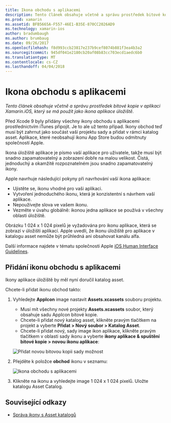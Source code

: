 ```yaml
---
title: Ikona obchodu s aplikacemi
description: Tento článek obsahuje včetně a správu prostředek bitové kopie v aplikaci Xamarin.iOS, který se má použít jako ikona aplikace úložiště.
ms.prod: xamarin
ms.assetid: BFB5665A-F557-46E1-B35E-870CC2026AD9
ms.technology: xamarin-ios
author: bradumbaugh
ms.author: brumbaug
ms.date: 09/26/2017
ms.openlocfilehash: f8d993ccb23817e237b9cef8074b881f3ea4b3a2
ms.sourcegitcommit: 945df041e2180cb20af08b83cc703ecd1aedc6b0
ms.translationtype: MT
ms.contentlocale: cs-CZ
ms.lasthandoff: 04/04/2018
---
```

# <a name="app-store-icon"></a>Ikona obchodu s aplikacemi

_Tento článek obsahuje včetně a správu prostředek bitové kopie v aplikaci Xamarin.iOS, který se má použít jako ikona aplikace úložiště._

Před Xcode 9 byly přidány všechny ikony obchodu s aplikacemi prostřednictvím iTunes připojit. Je to ale už tento případ. Ikony obchod teď musí být zahrnut jako součást vaší projektu sady a přidat v rámci katalog asset. Aplikace, které neobsahují ikonu App Store budou odmítnuty společností Apple.

Ikona úložiště aplikace je písmo vaší aplikace pro uživatele, takže musí být snadno zapamatovatelný a zobrazení dobře na malou velikost. Čistá, jednoduchý a okamžitě rozpoznatelném jsou snadno zapamatovatelný ikony.

Apple navrhuje následující pokyny při navrhování vaší ikona aplikace:

- Ujistěte se, ikonu vhodné pro vaši aplikaci.
- Vytvoření jednoduchého ikonu, která je konzistentní s návrhem vaší aplikace.
- Nepoužívejte slova ve vašem ikonu.
- Vezměte v úvahu globálně: ikonou jedna aplikace se používá v všechny oblasti úložiště.

Obrázku 1 024 x 1 024 pixelů je vyžadována pro ikonu aplikace, která se zobrazí v úložišti aplikací.  Apple uvedli, že ikonu úložiště pro aplikace v katalogu asset nemůže být průhledná ani obsahovat kanálu alfa.

Další informace najdete v tématu společnosti Apple [iOS Human Interface Guidelines](https://developer.apple.com/ios/human-interface-guidelines/icons-and-images/image-size-and-resolution/).

## <a name="adding-an-app-store-icon"></a>Přidání ikonu obchodu s aplikacemi

Ikony aplikace úložiště by měl nyní doručil katalog asset. 

Chcete-li přidat ikonu obchod takto:

1. Vyhledejte **AppIcon** image nastavit **Assets.xcassets** souboru projektu. 
    - Musí mít všechny nové projekty **Assets.xcassets** soubor, který obsahuje sadu AppIcon bitové kopie.
    - Chcete-li přidat nový katalog asset, klikněte pravým tlačítkem na projekt a vyberte **Přidat > Nový soubor > Katalog Asset**.
    - Chcete-li přidat nový, sady image ikon aplikace, klikněte pravým tlačítkem v oblasti sady ikonu a vyberte **ikony aplikace & spuštění bitové kopie > novou ikonu aplikace**:
    
    ![Přidat novou bitovou kopii sady možnost](app-store-icon-images/image1.png)

2. Přejděte k položce **obchod** ikonu v seznamu:

    ![Ikona obchodu s aplikacemi](app-store-icon-images/image2.png)

3. Klikněte na ikonu a vyhledejte image 1 024 x 1 024 pixelů. Uložte katalogu Asset Catalog.




## <a name="related-links"></a>Související odkazy

- [Správa ikony s Asset katalogů](~/ios/app-fundamentals/images-icons/app-icons.md#managing)
